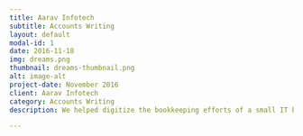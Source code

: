 ```yaml
---
title: Aarav Infotech
subtitle: Accounts Writing
layout: default
modal-id: 1
date: 2016-11-18
img: dreams.png
thumbnail: dreams-thumbnail.png
alt: image-alt
project-date: November 2016
client: Aarav Infotech
category: Accounts Writing
description: We helped digitize the bookkeeping efforts of a small IT business by writing their accounts and e-filing.

---
```

